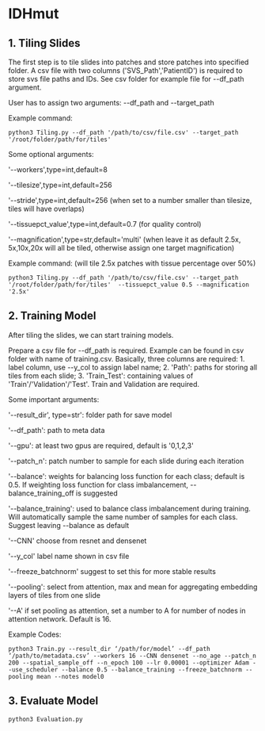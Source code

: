# IDHmut

## 1. Tiling Slides
The first step is to tile slides into patches and store patches into specified folder. A csv file with two columns ('SVS_Path','PatientID') is required to store svs file paths and IDs. See csv folder for example file for --df_path argument.

User has to assign two arguments: --df_path and --target_path

Example command:

`python3 Tiling.py --df_path '/path/to/csv/file.csv' --target_path '/root/folder/path/for/tiles' `

Some optional arguments:

'--workers',type=int,default=8

'--tilesize',type=int,default=256

'--stride',type=int,default=256 (when set to a number smaller than tilesize, tiles will have overlaps)

'--tissuepct_value',type=int,default=0.7 (for quality control)

'--magnification',type=str,default='multi' (when leave it as default 2.5x, 5x,10x,20x will all be tiled, otherwise assign one target magnification)

Example command: (will tile 2.5x patches with tissue percentage over 50%)

`python3 Tiling.py --df_path '/path/to/csv/file.csv' --target_path '/root/folder/path/for/tiles'  --tissuepct_value 0.5 --magnification '2.5x'`


## 2. Training Model

After tiling the slides, we can start training models. 

Prepare a csv file for --df_path is required. Example can be found in csv folder with name of training.csv. Basically, three columns are required: 1. label column, use --y_col to assign label name; 2. 'Path': paths for storing all tiles from each slide; 3. 'Train_Test': containing values of 'Train'/'Validation'/'Test'. Train and Validation are required.

Some important arguments:

'--result_dir', type=str': folder path for save model

'--df_path': path to meta data

'--gpu': at least two gpus are required, default is '0,1,2,3'

'--patch_n': patch number to sample for each slide during each iteration 

'--balance': weights for balancing loss function for each class; default is 0.5. If weighting loss function for class imbalancement, --balance_training_off is suggested

'--balance_training': used to balance class imbalancement during training. Will automatically sample the same number of samples for each class. Suggest leaving --balance as default

'--CNN' choose from resnet and densenet

'--y_col' label name shown in csv file

'--freeze_batchnorm' suggest to set this for more stable results

'--pooling': select from attention, max and mean for aggregating embedding layers of tiles from one slide

'--A' if set pooling as attention, set a number to A for number of nodes in attention network. Default is 16.

Example Codes:

`python3 Train.py --result_dir ‘/path/for/model’ --df_path ‘/path/to/metadata.csv’ --workers 16 --CNN densenet --no_age --patch_n 200 --spatial_sample_off --n_epoch 100 --lr 0.00001 --optimizer Adam --use_scheduler --balance 0.5 --balance_training --freeze_batchnorm --pooling mean --notes model0`

## 3. Evaluate Model
`python3 Evaluation.py`
